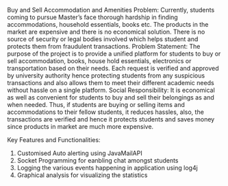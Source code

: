 Buy and Sell Accommodation and Amenities
Problem: 
Currently, students coming to pursue Master’s face thorough hardship in finding accommodations, household essentials, books etc. The products in the market are expensive and there is no economical solution. 
There is no source of security or legal bodies involved which helps student and protects them from fraudulent transactions.
Problem Statement: 
The purpose of the project is to provide a unified platform for students to buy or sell accommodation, books, house hold essentials, electronics or transportation based on their needs. 
Each request is verified and approved by university authority hence protecting students from any suspicious transactions and also allows them to meet their different academic needs without hassle on a single platform.
Social Responsibility: 
It is economical as well as convenient for students to buy and sell their belongings as and when needed. Thus, if students are buying or selling items and accommodations to their fellow students, it reduces hassles, also, the transactions are verified and hence it protects students and saves money since products in market are much more expensive.


Key Features and Functionalities:
1. Customised Auto alerting using JavaMailAPI
2. Socket Programming for eanbling chat amongst students
3. Logging the various events happening in application using log4j
4. Graphical analysis for visualizing the statistics